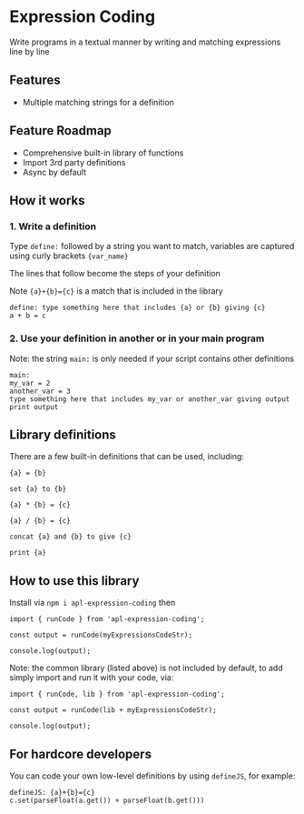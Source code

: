 # Expression Coding
Write programs in a textual manner by writing and matching expressions line by line

## Features
- Multiple matching strings for a definition

## Feature Roadmap
- Comprehensive built-in library of functions
- Import 3rd party definitions
- Async by default

## How it works

### 1. Write a definition

Type `define:` followed by a string you want to match, variables are captured using curly brackets `{var_name}`

The lines that follow become the steps of your definition

Note `{a}+{b}={c}` is a match that is included in the library

```
define: type something here that includes {a} or {b} giving {c}
a + b = c
```

### 2. Use your definition in another or in your main program

Note: the string `main:` is only needed if your script contains other definitions

```
main:
my_var = 2
another_var = 3
type something here that includes my_var or another_var giving output
print output
```

## Library definitions
There are a few built-in definitions that can be used, including:

```
{a} = {b}
```
```
set {a} to {b}
```
```
{a} * {b} = {c}
```
```
{a} / {b} = {c}
```
```
concat {a} and {b} to give {c}
```
```
print {a}
```

## How to use this library

Install via `npm i apl-expression-coding` then

```
import { runCode } from 'apl-expression-coding';

const output = runCode(myExpressionsCodeStr);

console.log(output);
```

Note: the common library (listed above) is not included by default, to add simply import and run it with your code, via:

```
import { runCode, lib } from 'apl-expression-coding';

const output = runCode(lib + myExpressionsCodeStr);

console.log(output);
```

## For hardcore developers

You can code your own low-level definitions by using `defineJS`, for example:

```
defineJS: {a}+{b}={c}
c.set(parseFloat(a.get()) + parseFloat(b.get()))
```
